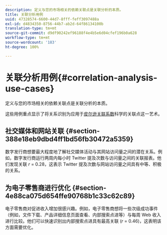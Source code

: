 ```yaml
---
description: 定义与您的市场相关的依赖关联点是关联分析的本质。
title: 关联分析用例
uuid: 47328574-6600-44d7-8fff-feff3097488a
exl-id: d4834350-8756-44b7-ab2d-64f86134100b
translation-type: tm+mt
source-git-commit: d9df90242ef96188f4e4b5e6d04cfef196b0a628
workflow-type: tm+mt
source-wordcount: '183'
ht-degree: 100%

---
```


# 关联分析用例{#correlation-analysis-use-cases}

定义与您的市场相关的依赖关联点是关联分析的本质。

这些用例重点显示了将关系识别为应用于[皮尔逊关联系数](../../../../home/c-get-started/c-analysis-vis/c-correlation-analysis/c-correlation-pearsons.md#concept-5996cb8c89fd4df5b47b7318e7a1d29c)科学的关联点这一艺术。

## 社交媒体和网站关联 {#section-388e18eb9dbd4ff1bd56fb30472a5359}

数字发行商想要最大程度地了解社交媒体活动与其网站访问量之间的潜在关系。例如，数字发行商运行两周内每小时 Twitter 提及次数与访问量之间的关联报表。他们发现关联 *r* = 0.28，这表示 Twitter 提及次数与网站访问量之间具有中等、积极的关系。

## 为电子零售商进行优化  {#section-4e88ca075d654ffe90768b1c33c62c89}

电子零售商对促进收入增加很感兴趣。例如，电子零售商想将一些次级成功事件（例如，文件下载、产品详细信息页面查看、内部搜索点进等）与每周 Web 收入进行比较。他们可以快速识别出内部搜索点进具有最高关联 (*r* = 0.46)，这表明该方面需要优化。
